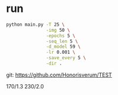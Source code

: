 # run

```bash
python main.py -T 25 \
               -img 50 \
               -epochs 5 \
               -seq_len 5 \
               -d_model 59 \
               -lr 0.001 \
               -save_every 5 \
               -dir .
```

git: https://github.com/Honorisverum/TEST



170/1.3
230/2.0

